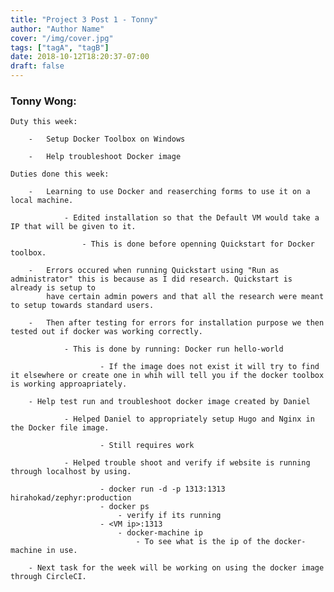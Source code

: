 ```yaml
---
title: "Project 3 Post 1 - Tonny"
author: "Author Name"
cover: "/img/cover.jpg"
tags: ["tagA", "tagB"]
date: 2018-10-12T18:20:37-07:00
draft: false
---
```

<h3> Tonny Wong: </h3>

	Duty this week:
	
		-	Setup Docker Toolbox on Windows
		
		-	Help troubleshoot Docker image

	Duties done this week:
		
		-	Learning to use Docker and reaserching forms to use it on a local machine.
		
				- Edited installation so that the Default VM would take a IP that will be given to it.
				
					- This is done before openning Quickstart for Docker toolbox.
					
		-	Errors occured when running Quickstart using "Run as administrator" this is because as I did research. Quickstart is already is setup to
			have certain admin powers and that all the research were meant to setup towards standard users. 
			
		-   Then after testing for errors for installation purpose we then tested out if docker was working correctly.
			
				- This is done by running: Docker run hello-world
						
						- If the image does not exist it will try to find it elsewhere or create one in whih will tell you if the docker toolbox is working approapriately.
		
		- Help test run and troubleshoot docker image created by Daniel 
			
				- Helped Daniel to appropriately setup Hugo and Nginx in the Docker file image.
				
						- Still requires work
				
				- Helped trouble shoot and verify if website is running through localhost by using.
				
						- docker run -d -p 1313:1313 hirahokad/zephyr:production
						- docker ps
							- verify if its running
						- <VM ip>:1313
							- docker-machine ip
								- To see what is the ip of the docker-machine in use.
								
		- Next task for the week will be working on using the docker image through CircleCI.
				
						

